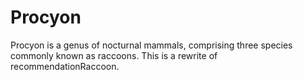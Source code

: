 # Procyon
Procyon is a genus of nocturnal mammals, comprising three species commonly known as raccoons. This is a rewrite of recommendationRaccoon.
